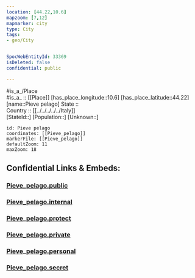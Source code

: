 ```yaml
---
location: [44.22,10.6] 
mapzoom: [7,12] 
mapmarker: city 
type: City
tags:
- geo/City


SpocWebEntityId: 33369
isDeleted: false
confidential: public

---
```

#is_a_/Place  
#is_a_ :: [[Place]] 
[has_place_longitude::10.6] 
[has_place_latitude::44.22] 
[name::Pieve pelago] 
State ::  
Country :: [[../../../../../Italy]]  
[StateId::] 
[Population::] 
[Unknown::] 


```leaflet
id: Pieve pelago
coordinates: [[Pieve_pelago]] 
markerFile: [[Pieve_pelago]] 
defaultZoom: 11 
maxZoom: 18
```


## Confidential Links & Embeds: 

### [Pieve_pelago.public](/_public/\Earth\Continent\Europe\Europe~South\Italy\regions~Italy\Emilia-Romagna\Modena.Province\CityPieve_pelago.public.md) 

### [Pieve_pelago.internal](/_internal/\Earth\Continent\Europe\Europe~South\Italy\regions~Italy\Emilia-Romagna\Modena.Province\CityPieve_pelago.internal.md) 

### [Pieve_pelago.protect](/_protect/\Earth\Continent\Europe\Europe~South\Italy\regions~Italy\Emilia-Romagna\Modena.Province\CityPieve_pelago.protect.md) 

### [Pieve_pelago.private](/_private/\Earth\Continent\Europe\Europe~South\Italy\regions~Italy\Emilia-Romagna\Modena.Province\CityPieve_pelago.private.md) 

### [Pieve_pelago.personal](/_personal/\Earth\Continent\Europe\Europe~South\Italy\regions~Italy\Emilia-Romagna\Modena.Province\CityPieve_pelago.personal.md) 

### [Pieve_pelago.secret](/_secret/\Earth\Continent\Europe\Europe~South\Italy\regions~Italy\Emilia-Romagna\Modena.Province\CityPieve_pelago.secret.md)

